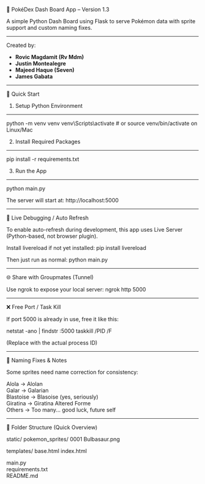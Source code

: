 🐍 PokéDex Dash Board App – Version 1.3

A simple Python Dash Board using Flask to serve Pokémon data with sprite support and custom naming fixes.

---
Created by:
- **Rovic Magdamit (Rv Mdm)**
- **Justin Montealegre**
- **Majeed Haque (Seven)** 
- **James Gabata**
---

🚀 Quick Start

1. Setup Python Environment
----------------------------------
python -m venv venv
venv\Scripts\activate  # or source venv/bin/activate on Linux/Mac

2. Install Required Packages
----------------------------------
pip install -r requirements.txt

3. Run the App
----------------------------------
python main.py

The server will start at:
http://localhost:5000

---

🔁 Live Debugging / Auto Refresh

To enable auto-refresh during development, this app uses Live Server (Python-based, not browser plugin).

Install livereload if not yet installed:
pip install livereload

Then just run as normal:
python main.py

---

🌐 Share with Groupmates (Tunnel)

Use ngrok to expose your local server:
ngrok http 5000

---

❌ Free Port / Task Kill

If port 5000 is already in use, free it like this:

netstat -ano | findstr :5000
taskkill /PID <PID> /F

(Replace <PID> with the actual process ID)

---

📛 Naming Fixes & Notes

Some sprites need name correction for consistency:

Alola      → Alolan  
Galar      → Galarian  
Blastoise  → Blasoise (yes, seriously)  
Giratina   → Giratina Altered Forme  
Others     → Too many... good luck, future self

---

📂 Folder Structure (Quick Overview)

static/
    pokemon_sprites/
        0001 Bulbasaur.png

templates/
    base.html
    index.html

main.py  
requirements.txt  
README.md
